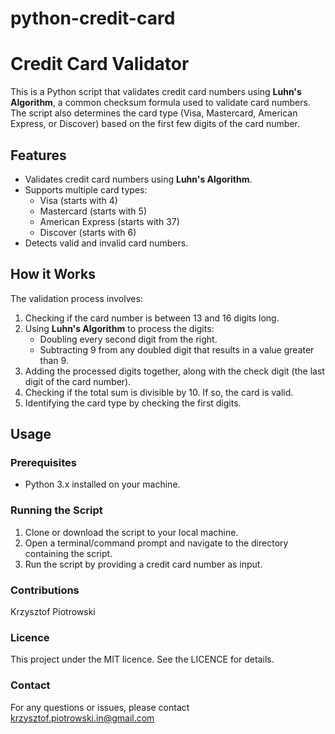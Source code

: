 # python-credit-card
# Credit Card Validator

This is a Python script that validates credit card numbers using **Luhn's Algorithm**, a common checksum formula used to validate card numbers. The script also determines the card type (Visa, Mastercard, American Express, or Discover) based on the first few digits of the card number.

## Features
- Validates credit card numbers using **Luhn's Algorithm**.
- Supports multiple card types:
  - Visa (starts with 4)
  - Mastercard (starts with 5)
  - American Express (starts with 37)
  - Discover (starts with 6)
- Detects valid and invalid card numbers.

## How it Works
The validation process involves:
1. Checking if the card number is between 13 and 16 digits long.
2. Using **Luhn's Algorithm** to process the digits:
   - Doubling every second digit from the right.
   - Subtracting 9 from any doubled digit that results in a value greater than 9.
3. Adding the processed digits together, along with the check digit (the last digit of the card number).
4. Checking if the total sum is divisible by 10. If so, the card is valid.
5. Identifying the card type by checking the first digits.

## Usage

### Prerequisites
- Python 3.x installed on your machine.

### Running the Script
1. Clone or download the script to your local machine.
2. Open a terminal/command prompt and navigate to the directory containing the script.
3. Run the script by providing a credit card number as input.

### Contributions
Krzysztof Piotrowski

### Licence 
This project under the MIT licence. See the LICENCE for details. 

### Contact 
For any questions or issues, please contact krzysztof.piotrowski.in@gmail.com

